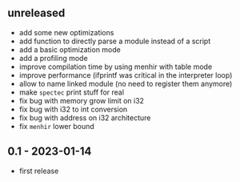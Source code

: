 ## unreleased

- add some new optimizations
- add function to directly parse a module instead of a script
- add a basic optimization mode
- add a profiling mode
- improve compilation time by using menhir with table mode
- improve performance (ifprintf was critical in the interpreter loop)
- allow to name linked module (no need to register them anymore)
- make `spectec` print stuff for real
- fix bug with memory grow limit on i32
- fix bug with i32 to int conversion
- fix bug with address on i32 architecture
- fix `menhir` lower bound

## 0.1 - 2023-01-14

- first release

